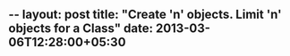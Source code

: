 --
layout: post
title: "Create 'n' objects. Limit 'n' objects for a Class"
date: 2013-03-06T12:28:00+05:30
---
